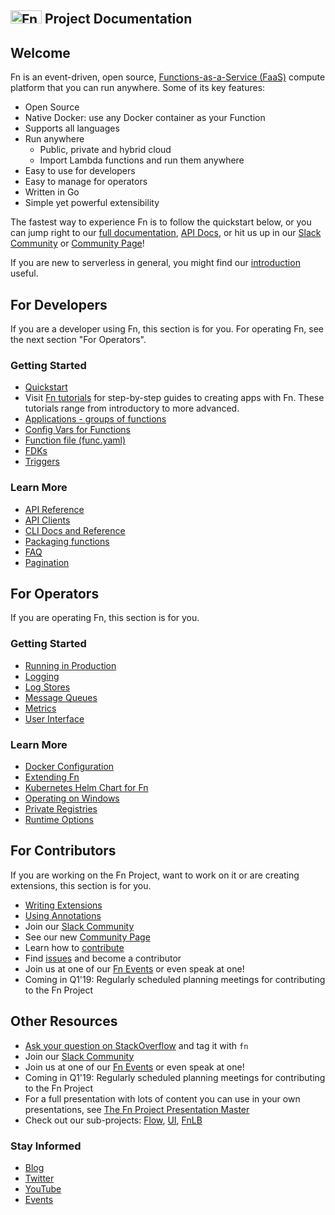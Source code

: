 ## <img src="https://fnproject.io/images/fn-300x125.png" alt="Fn Project Logo" height="21" width="50"> Project Documentation

## Welcome
Fn is an event-driven, open source, [Functions-as-a-Service (FaaS)](https://github.com/fnproject/docs/blob/master/fn/general/introduction.md) compute platform that you can run anywhere. Some of its key features:

* Open Source
* Native Docker: use any Docker container as your Function
* Supports all languages
* Run anywhere
  * Public, private and hybrid cloud
  * Import Lambda functions and run them anywhere
* Easy to use for developers
* Easy to manage for operators
* Written in Go
* Simple yet powerful extensibility

The fastest way to experience Fn is to follow the quickstart below, or you can jump right to our [full documentation](https://github.com/fnproject/docs), [API Docs](http://petstore.swagger.io/?url=https://raw.githubusercontent.com/fnproject/fn/master/docs/swagger_v2.yml), or hit us up in our [Slack Community](http://slack.fnproject.io) or [Community Page](https://github.com/fnproject/docs/blob/master/COMMUNITY.md)!

If you are new to serverless in general, you might find our [introduction](fn/general/introduction.md) useful. 

## For Developers

If you are a developer using Fn, this section is for you. For operating Fn, see the next section "For Operators".

### Getting Started

* [Quickstart](https://github.com/fnproject/fn#quickstart)
* Visit [Fn tutorials](http://fnproject.io/tutorials) for step-by-step guides to creating apps with Fn. These tutorials range from introductory to more advanced.
* [Applications - groups of functions](fn/develop/apps.md)
* [Config Vars for Functions](fn/develop/configs.md)
* [Function file (func.yaml)](fn/develop/func-file.md)
* [FDKs](fn/develop/fdks.md)
* [Triggers](fn/develop/triggers.md)

### Learn More

* [API Reference](http://petstore.swagger.io/?url=https://raw.githubusercontent.com/fnproject/fn/master/docs/swagger_v2.yml)
* [API Clients](fn/develop/clients.md)
* [CLI Docs and Reference](cli/README.md)
* [Packaging functions](fn/develop/packaging.md)
* [FAQ](fn/general/faq.md)
* [Pagination](fn/develop/pagination.md)

## For Operators

If you are operating Fn, this section is for you.

### Getting Started

* [Running in Production](fn/operate/production.md)
* [Logging](fn/operate/logging.md)
* [Log Stores](fn/operate/log-stores.md)
* [Message Queues](fn/operate/message-queues.md)
* [Metrics](fn/operate/metrics.md)
* [User Interface](fn/operate/ui.md)

### Learn More

* [Docker Configuration](fn/operate/docker.md)
* [Extending Fn](fn/operate/extending.md)
* [Kubernetes Helm Chart for Fn](https://github.com/fnproject/fn-helm/)
* [Operating on Windows](fn/operate/windows.md)
* [Private Registries](fn/operate/private_registries.md)
* [Runtime Options](fn/operate/options.md)

## For Contributors

If you are working on the Fn Project, want to work on it or are creating extensions, this section is for you.

* [Writing Extensions](fn/develop/extensions.md)
* [Using Annotations](fn/develop/annotations.md)
* Join our [Slack Community](http://slack.fnproject.io)
* See our new [Community Page](https://github.com/fnproject/docs/blob/master/COMMUNITY.md)
* Learn how to [contribute](CONTRIBUTING.md)
* Find [issues](https://github.com/fnproject/fn/issues) and become a contributor
* Join us at one of our [Fn Events](http://events.fnproject.io) or even speak at one!
* Coming in Q1'19: Regularly scheduled planning meetings for contributing to the Fn Project


## Other Resources

* [Ask your question on StackOverflow](https://stackoverflow.com/questions/tagged/fn) and tag it with `fn`
* Join our [Slack Community](http://slack.fnproject.io)
* Join us at one of our [Fn Events](http://events.fnproject.io) or even speak at one!
* Coming in Q1'19: Regularly scheduled planning meetings for contributing to the Fn Project
* For a full presentation with lots of content you can use in your own presentations, see [The Fn Project Presentation Master](http://deck.fnproject.io)
* Check out our sub-projects: [Flow](https://github.com/fnproject/flow), [UI](https://github.com/fnproject/ui), [FnLB](https://github.com/fnproject/lb)


### Stay Informed

* [Blog](https://medium.com/fnproject)
* [Twitter](https://twitter.com/fnproject)
* [YouTube](https://www.youtube.com/channel/UCo3fJqEGRx9PW_ODXk3b1nw)
* [Events](http://events.fnproject.io)
